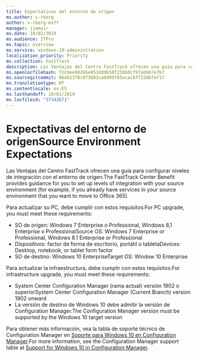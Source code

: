 ```yaml
---
title: Expectativas del entorno de origen
ms.author: v-rberg
author: v-rberg-msft
manager: jimmuir
ms.date: 10/02/2019
ms.audience: ITPro
ms.topic: overview
ms.service: windows-10-administration
localization_priority: Priority
ms.collection: FastTrack
description: Las Ventajas del Centro FastTrack ofrecen una guía para configurar niveles de integración con el entorno de origen para la implementación de Windows 10.
ms.openlocfilehash: f2cbee68266e953dd9b58f25bb0cf9fabb67e7b7
ms.sourcegitcommit: 06eb1378c0f3601ca6909765ecacbff23db7e71f
ms.translationtype: HT
ms.contentlocale: es-ES
ms.lasthandoff: 10/01/2019
ms.locfileid: "37342671"
---
```

# <a name="source-environment-expectations"></a><span data-ttu-id="15d15-103">Expectativas del entorno de origen</span><span class="sxs-lookup"><span data-stu-id="15d15-103">Source Environment Expectations</span></span>

<span data-ttu-id="15d15-104">Las Ventajas del Centro FastTrack ofrecen una guía para configurar niveles de integración con el entorno de origen.</span><span class="sxs-lookup"><span data-stu-id="15d15-104">The FastTrack Center Benefit provides guidance for you to set up levels of integration with your source environment (for example, if you already have services in your source environment that you want to move to Office 365).</span></span>
  
<span data-ttu-id="15d15-105">Para actualizar su PC, debe cumplir con estos requisitos:</span><span class="sxs-lookup"><span data-stu-id="15d15-105">For PC upgrade, you must meet these requirements:</span></span>

- <span data-ttu-id="15d15-106">SO de origen: Windows 7 Enterprise o Professional, Windows 8,1 Enterprise o Professional</span><span class="sxs-lookup"><span data-stu-id="15d15-106">Source OS: Windows 7 Enterprise or Professional, Windows 8.1 Enterprise or Professional</span></span>
- <span data-ttu-id="15d15-107">Dispositivos: factor de forma de escritorio, portátil o tableta</span><span class="sxs-lookup"><span data-stu-id="15d15-107">Devices: Desktop, notebook, or tablet form factor</span></span>
- <span data-ttu-id="15d15-108">SO de destino: Windows 10 Enterprise</span><span class="sxs-lookup"><span data-stu-id="15d15-108">Target OS: Window 10 Enterprise</span></span>

<span data-ttu-id="15d15-109">Para actualizar la infraestructura, debe cumplir con estos requisitos:</span><span class="sxs-lookup"><span data-stu-id="15d15-109">For infrastructure upgrade, you must meet these requirements:</span></span>   

- <span data-ttu-id="15d15-110">System Center Configuration Manager (rama actual) versión 1902 o superior</span><span class="sxs-lookup"><span data-stu-id="15d15-110">System Center Configuration Manager (Current Branch) version 1902 onward</span></span> 
- <span data-ttu-id="15d15-111">La versión de destino de Windows 10 debe admitir la versión de Configuration Manager.</span><span class="sxs-lookup"><span data-stu-id="15d15-111">The Configuration Manager version must be supported by the Windows 10 target version</span></span>

<span data-ttu-id="15d15-112">Para obtener más información, vea la tabla de soporte técnico de Configuration Manager en [Soporte para Windows 10 en Configuration Manager](https://docs.microsoft.com/sccm/core/plan-design/configs/support-for-windows-10).</span><span class="sxs-lookup"><span data-stu-id="15d15-112">For more information, see the Configuration Manager support table at [Support for Windows 10 in Configuration Manager](https://docs.microsoft.com/sccm/core/plan-design/configs/support-for-windows-10).</span></span>
  

 
